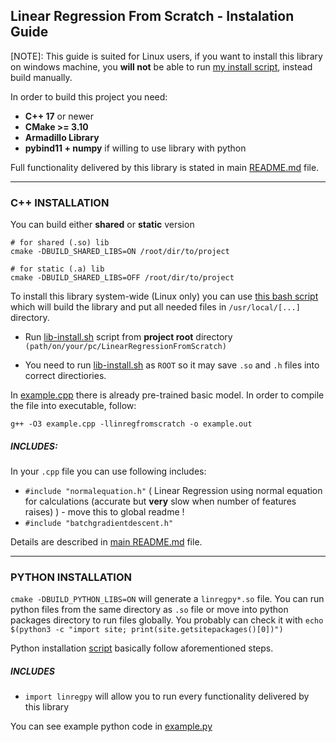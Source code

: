 ## Linear Regression From Scratch - Instalation Guide
[NOTE]: This guide is suited for Linux users, if you want to install this library on windows machine, you **will not** be able to run [my install script](./lib-install.sh), instead build manually.


In order to build this project you need:
- **C++ 17** or newer
- **CMake >= 3.10**
- **Armadillo Library**
- **pybind11 + numpy** if willing to use library with python

Full functionality delivered by this library is stated in main [README.md](../README.md) file.


---

### C++ INSTALLATION

You can build either **shared** or **static** version
```
# for shared (.so) lib
cmake -DBUILD_SHARED_LIBS=ON /root/dir/to/project

# for static (.a) lib
cmake -DBUILD_SHARED_LIBS=OFF /root/dir/to/project
```

To install this library system-wide (Linux only) you can use [this bash script](./lib-install.sh) which will build the library and put all needed  files in `/usr/local/[...]` directory.

- Run [lib-install.sh](./lib-install.sh) script from **project root** directory `(path/on/your/pc/LinearRegressionFromScratch)`

- You need to run [lib-install.sh](./lib-install.sh) as `ROOT` so it may save `.so` and `.h` files into correct directiories.


In [example.cpp](./example.cpp) there is already pre-trained basic model. In order to compile the file into executable, follow:
```
g++ -O3 example.cpp -llinregfromscratch -o example.out
```
##### INCLUDES:
In your `.cpp` file you can use following includes:
- `#include "normalequation.h"` ( Linear Regression using normal equation for calculations (accurate but **very** slow when number of features raises) ) - move this to global readme !
- `#include "batchgradientdescent.h"`

Details are described in [main README.md](../README.md) file.

---

### PYTHON INSTALLATION

`cmake -DBUILD_PYTHON_LIBS=ON` will generate a `linregpy*.so` file. You can run python files from the same directory as `.so` file or move into python packages directory to run files globally.
You probably can check it with `echo $(python3 -c "import site; print(site.getsitepackages()[0])")`

Python installation [script](./lib-install-python.sh) basically follow aforementioned steps.

##### INCLUDES
- `import linregpy` will allow you to run every functionality delivered by this library

You can see example python code in [example.py](./example.py)